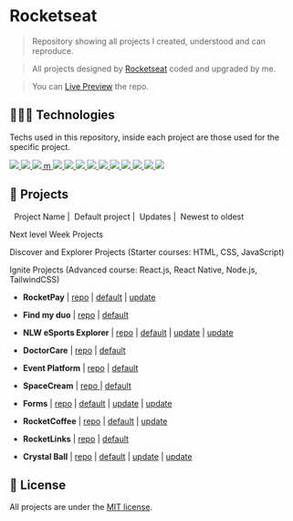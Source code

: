   # Rocketseat
  > Repository showing all projects I created, understood and can reproduce.
  
  > All projects designed by [Rocketseat](https://www.rocketseat.com.br/) coded and upgraded by me. 
  
  > You can [Live Preview](https://diegommagno.github.io/rocketseat/index.html) the repo.

  ## 🧑🏻‍💻 Technologies
  Techs used in this repository, inside each project are those used for the specific project.

  <p>
  <a href='https://html.com/'>
  <img src="https://skillicons.dev/icons?i=html"/>
  </a>
  <a href='https://www.w3.org/Style/CSS/Overview.en.html'>
  <img src="https://skillicons.dev/icons?i=css"/>
  </a>
  <a href='https://www.javascript.com/'>
  <img src="https://skillicons.dev/icons?i=js"/>
  </a>
  <a href='https://www.typescriptlang.org/'>m
  <img src="https://skillicons.dev/icons?i=ts"/>
  </a>
  <a href='https://nodejs.org/en/'>
  <img src="https://skillicons.dev/icons?i=nodejs"/>
  </a>
  <a href='https://reactjs.org/'>
  <img src="https://skillicons.dev/icons?i=react"/>
  </a>
  <a href='https://tailwindui.com/'>
  <img src="https://skillicons.dev/icons?i=tailwind"/>
  </a>
  <a href='https://vitejs.dev/'>
  <img src="https://skillicons.dev/icons?i=vite"/>
  </a>
  <a href='https://www.prisma.io/'>
  <img src="https://skillicons.dev/icons?i=prisma"/>
  </a>
  <a href='https://nextjs.org/'>
  <img src="https://skillicons.dev/icons?i=nextjs"/>
  </a>
  <a href='https://www.apollographql.com/'>
  <img src="https://skillicons.dev/icons?i=apollo"/>
  </a>
  <a href='https://graphql.org/'>
  <img src="https://skillicons.dev/icons?i=graphql"/>
  </a>
  <a href='https://www.figma.com/'>
  <img src="https://skillicons.dev/icons?i=figma"/>
  </a>
  </p>


  ## :rocket: Projects

  &nbsp; Project Name
  |&nbsp; Default project
  |&nbsp; Updates |&nbsp; Newest to oldest

  Next level Week Projects

  Discover and Explorer Projects (Starter courses: HTML, CSS, JavaScript)

  Ignite Projects (Advanced course: React.js, React Native, Node.js, TailwindCSS)
  

  * **RocketPay** | [repo](https://github.com/diegommagno/rocketseat/tree/main/events/explorer-lab/rocketpay) | [default](https://explorer-lab-rocketpay-indol.vercel.app/) | [update](https://rocketpay-en.vercel.app/)

  * **Find my duo** | [repo](https://github.com/diegommagno/nlw-esports-ignite-find-your-duo) | [default](https://diegommagno.com/github/nlw-esports-ignite-find-your-duo)

  * **NLW eSports Explorer** | [repo](https://github.com/diegommagno/rocketseat/tree/main/events/next-level-week/2022/nlw-esports/explorer) | [default](https://diegommagno.com/github/rocketseat/events/next-level-week/2022/nlw-esports/explorer/pt-br) | [update](https://diegommagno.com/github/rocketseat/events/next-level-week/2022/nlw-esports/explorer/en) | [update](https://diegommagno.com/github/rocketseat/events/next-level-week/2022/nlw-esports/explorer/challenge/en)

  * **DoctorCare** | [repo](https://github.com/diegommagno/rocketseat/tree/main/events/next-level-week/2022/nlw-return/origin) | [default](https://diegommagno.com/github/rocketseat/events/next-level-week/2022/nlw-return/origin)

  * **Event Platform** | [repo](https://github.com/diegommagno/rocketseat/tree/main/events/ignite-lab/events-platform) | [default](https://ignite-lab-umber-five.vercel.app/)

   * **SpaceCream** | [repo ](https://github.com/diegommagno/rocketseat/tree/main/explorer/stage-03/advanced-css/space-cream) | [default](https://diegommagno.com/github/rocketseat/explorer/stage-03/advanced-css/space-cream/en)

  * **Forms** | [repo](https://github.com/diegommagno/rocketseat/tree/main/explorer/stage-03/create-your-event-form) | [default](https://diegommagno.com/github/rocketseat/explorer/stage-03/create-your-event-form/pt-br/) | [update](https://diegommagno.com/github/rocketseat/explorer/stage-03/create-your-event-form/en/) | [update](https://diegommagno.com/github/rocketseat/explorer/stage-03/mentorship-form/en)

  * **RocketCoffee** | [repo](https://github.com/diegommagno/rocketseat/tree/main/events/explorer-marathon/explorer-marathon-03/rocketcoffee) | [default](https://diegommagno.com/github/rocketseat/events/explorer-marathon/explorer-marathon-03/rocketcoffee/pt-br) | [update](https://diegommagno.com/github/rocketseat/events/explorer-marathon/explorer-marathon-03/rocketcoffee/en)

  * **RocketLinks** | [repo](https://github.com/diegommagno/rocketseat/tree/main/events/explorer-marathon/explorer-marathon-02/rocketlinks) | [default](https://diegommagno.com/github/rocketseat/events/explorer-marathon/explorer-marathon-02/rocketlinks/)

  * **Crystal Ball** | [repo](https://github.com/diegommagno/rocketseat/tree/main/events/explorer-marathon/explorer-marathon-01/crystal-ball) | [default](https://diegommagno.com/github/rocketseat/events/explorer-marathon/explorer-marathon-01/crystal-ball/pt-br/) | [update](https://diegommagno.com/github/rocketseat/events/explorer-marathon/explorer-marathon-01/crystal-ball/en/) | [update](https://diegommagno.com/github/rocketseat/events/explorer-marathon/explorer-marathon-01/wizarding-world-crystal-ball)


  ## 📘 License

  All projects are under the [MIT license](LICENSE.md).